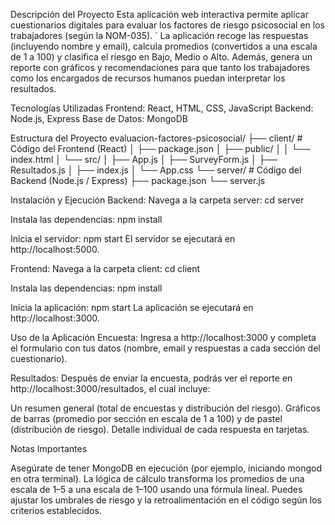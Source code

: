 Descripción del Proyecto
Esta aplicación web interactiva permite aplicar cuestionarios digitales para evaluar los factores de riesgo psicosocial en los trabajadores (según la NOM-035). ´
La aplicación recoge las respuestas (incluyendo nombre y email), calcula promedios (convertidos a una escala de 1 a 100) 
y clasifica el riesgo en Bajo, Medio o Alto. Además, genera un reporte con gráficos y recomendaciones para que tanto los trabajadores como los encargados 
de recursos humanos puedan interpretar los resultados.

Tecnologías Utilizadas
Frontend: React, HTML, CSS, JavaScript
Backend: Node.js, Express
Base de Datos: MongoDB

Estructura del Proyecto
evaluacion-factores-psicosocial/
├── client/           # Código del Frontend (React)
│   ├── package.json
│   ├── public/
│   │   └── index.html
│   └── src/
│       ├── App.js
│       ├── SurveyForm.js
│       ├── Resultados.js
│       ├── index.js
│       └── App.css
└── server/           # Código del Backend (Node.js / Express)
    ├── package.json
    └── server.js

    
Instalación y Ejecución
Backend:
Navega a la carpeta server:
cd server

Instala las dependencias:
npm install

Inicia el servidor:
npm start
El servidor se ejecutará en http://localhost:5000.

Frontend:
Navega a la carpeta client:
cd client

Instala las dependencias:
npm install

Inicia la aplicación:
npm start
La aplicación se ejecutará en http://localhost:3000.


Uso de la Aplicación
Encuesta:
Ingresa a http://localhost:3000 y completa el formulario con tus datos (nombre, email y respuestas a cada sección del cuestionario).

Resultados:
Después de enviar la encuesta, podrás ver el reporte en http://localhost:3000/resultados, el cual incluye:

Un resumen general (total de encuestas y distribución del riesgo).
Gráficos de barras (promedio por sección en escala de 1 a 100) y de pastel (distribución de riesgo).
Detalle individual de cada respuesta en tarjetas.


Notas Importantes

Asegúrate de tener MongoDB en ejecución (por ejemplo, iniciando mongod en otra terminal).
La lógica de cálculo transforma los promedios de una escala de 1–5 a una escala de 1–100 usando una fórmula lineal.
Puedes ajustar los umbrales de riesgo y la retroalimentación en el código según los criterios establecidos.
